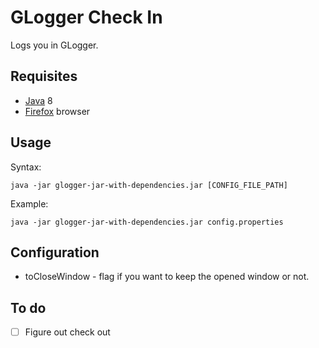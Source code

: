 # GLogger Check In

Logs you in GLogger.


## Requisites

  * [Java](http://www.oracle.com/technetwork/java/javase/downloads/index.html) 8
  * [Firefox](https://www.mozilla.org/en-US/firefox/new/) browser

## Usage

Syntax:
```
java -jar glogger-jar-with-dependencies.jar [CONFIG_FILE_PATH]
```

Example: 
```
java -jar glogger-jar-with-dependencies.jar config.properties
```

## Configuration

  * toCloseWindow - flag if you want to keep the opened window or not. 

## To do

- [ ] Figure out check out



